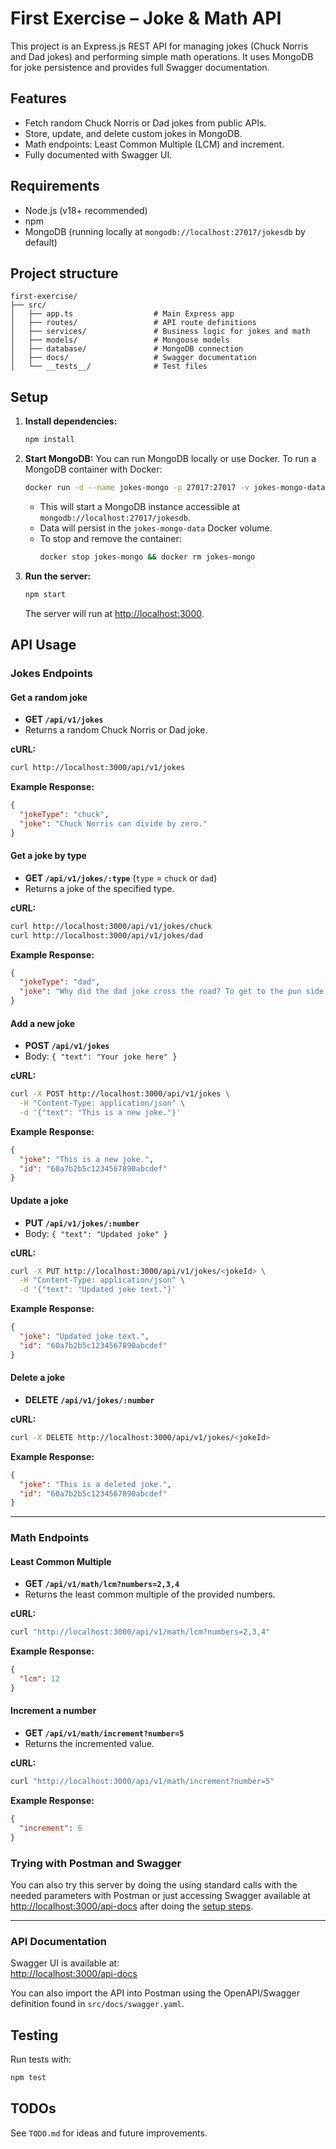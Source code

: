 # First Exercise – Joke & Math API

This project is an Express.js REST API for managing jokes (Chuck Norris and Dad jokes) and performing simple math operations. It uses MongoDB for joke persistence and provides full Swagger documentation.

## Features

- Fetch random Chuck Norris or Dad jokes from public APIs.
- Store, update, and delete custom jokes in MongoDB.
- Math endpoints: Least Common Multiple (LCM) and increment.
- Fully documented with Swagger UI.

## Requirements

- Node.js (v18+ recommended)
- npm
- MongoDB (running locally at `mongodb://localhost:27017/jokesdb` by default)

## Project structure

```
first-exercise/
├── src/
│   ├── app.ts                  # Main Express app
│   ├── routes/                 # API route definitions
│   ├── services/               # Business logic for jokes and math
│   ├── models/                 # Mongoose models
│   ├── database/               # MongoDB connection
│   ├── docs/                   # Swagger documentation
│   └── __tests__/              # Test files

```

## Setup

1. **Install dependencies:**
   ```bash
   npm install
   ```

2. **Start MongoDB:**
   You can run MongoDB locally or use Docker. To run a MongoDB container with Docker:
   ```bash
   docker run -d --name jokes-mongo -p 27017:27017 -v jokes-mongo-data:/data/db mongo:6.0
   ```
   - This will start a MongoDB instance accessible at `mongodb://localhost:27017/jokesdb`.
   - Data will persist in the `jokes-mongo-data` Docker volume.
   - To stop and remove the container:
     ```bash
     docker stop jokes-mongo && docker rm jokes-mongo
     ```

3. **Run the server:**
   ```bash
   npm start
   ```
   The server will run at [http://localhost:3000](http://localhost:3000).

## API Usage

### Jokes Endpoints

#### Get a random joke

- **GET `/api/v1/jokes`**
- Returns a random Chuck Norris or Dad joke.

**cURL:**
```bash
curl http://localhost:3000/api/v1/jokes
```

**Example Response:**
```json
{
  "jokeType": "chuck",
  "joke": "Chuck Norris can divide by zero."
}
```

#### Get a joke by type

- **GET `/api/v1/jokes/:type`** (`type` = `chuck` or `dad`)
- Returns a joke of the specified type.

**cURL:**
```bash
curl http://localhost:3000/api/v1/jokes/chuck
curl http://localhost:3000/api/v1/jokes/dad
```

**Example Response:**
```json
{
  "jokeType": "dad",
  "joke": "Why did the dad joke cross the road? To get to the pun side."
}
```

#### Add a new joke

- **POST `/api/v1/jokes`**
- Body: `{ "text": "Your joke here" }`

**cURL:**
```bash
curl -X POST http://localhost:3000/api/v1/jokes \
  -H "Content-Type: application/json" \
  -d '{"text": "This is a new joke."}'
```

**Example Response:**
```json
{
  "joke": "This is a new joke.",
  "id": "60a7b2b5c1234567890abcdef"
}
```

#### Update a joke

- **PUT `/api/v1/jokes/:number`**
- Body: `{ "text": "Updated joke" }`

**cURL:**
```bash
curl -X PUT http://localhost:3000/api/v1/jokes/<jokeId> \
  -H "Content-Type: application/json" \
  -d '{"text": "Updated joke text."}'
```

**Example Response:**
```json
{
  "joke": "Updated joke text.",
  "id": "60a7b2b5c1234567890abcdef"
}
```

#### Delete a joke

- **DELETE `/api/v1/jokes/:number`**

**cURL:**
```bash
curl -X DELETE http://localhost:3000/api/v1/jokes/<jokeId>
```

**Example Response:**
```json
{
  "joke": "This is a deleted joke.",
  "id": "60a7b2b5c1234567890abcdef"
}
```

---

### Math Endpoints

#### Least Common Multiple

- **GET `/api/v1/math/lcm?numbers=2,3,4`**
- Returns the least common multiple of the provided numbers.

**cURL:**
```bash
curl "http://localhost:3000/api/v1/math/lcm?numbers=2,3,4"
```

**Example Response:**
```json
{
  "lcm": 12
}
```

#### Increment a number

- **GET `/api/v1/math/increment?number=5`**
- Returns the incremented value.

**cURL:**
```bash
curl "http://localhost:3000/api/v1/math/increment?number=5"
```

**Example Response:**
```json
{
  "increment": 6
}
```
### Trying with Postman and Swagger
You can also try this server by doing the using standard calls with the needed parameters with Postman or just accessing Swagger available at [http://localhost:3000/api-docs](http://localhost:3000/api-docs) after doing the [setup steps](#setup).

---

### API Documentation

Swagger UI is available at:  
[http://localhost:3000/api-docs](http://localhost:3000/api-docs)

You can also import the API into Postman using the OpenAPI/Swagger definition found in `src/docs/swagger.yaml`.

## Testing

Run tests with:
```bash
npm test
```

## TODOs

See `TODO.md` for ideas and future improvements.